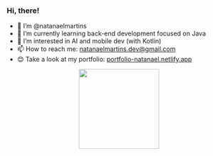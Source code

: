 ### Hi, there! 

- 👋 I’m @natanaelmartins
- 🌱 I’m currently learning back-end development focused on Java
- 👀 I’m interested in AI and mobile dev (with Kotlin)
- 📫 How to reach me: natanaelmartins.dev@gmail.com
- 😊 Take a look at my portfolio: <a href="https://portfolio-natanael.netlify.app" target="_blank">portfolio-natanael.netlify.app</a>

<div align="center">
  <a href="https://github.com/natanaelmartins">
  <img height="180em" src="https://github-readme-stats.vercel.app/api/top-langs/?username=natanaelmartins&layout=compact&langs_count=7&theme=dracula"/>
</div> 

